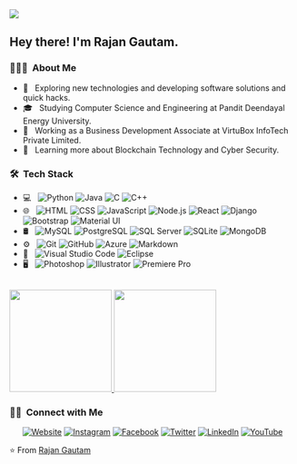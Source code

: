 <img src="https://user-images.githubusercontent.com/71542496/135060605-259f5229-45d1-4d33-a2b8-1da37d178b5f.gif">

<h2> Hey there! I'm Rajan Gautam.</h2>

<h3> 👨🏻‍💻 &nbsp;About Me </h3>

- 🤔 &nbsp; Exploring new technologies and developing software solutions and quick hacks.
- 🎓 &nbsp; Studying Computer Science and Engineering at Pandit Deendayal Energy University.
- 💼 &nbsp; Working as a Business Development Associate at VirtuBox InfoTech Private Limited.
- 🌱 &nbsp; Learning more about Blockchain Technology and Cyber Security.

<h3> 🛠 &nbsp;Tech Stack</h3>

- 💻 &nbsp;
  ![Python](https://img.shields.io/badge/-Python-333333?style=flat&logo=python)
  ![Java](https://img.shields.io/badge/-Java-333333?style=flat&logo=Java&logoColor=007396)
  ![C](https://img.shields.io/badge/-C-333333?style=flat&logo=C%2B%2B&logoColor=00599C)
  ![C++](https://img.shields.io/badge/-C++-333333?style=flat&logo=C%2B%2B&logoColor=00599C)
- 🌐 &nbsp;
  ![HTML](https://img.shields.io/badge/-HTML-333333?style=flat&logo=HTML)
  ![CSS](https://img.shields.io/badge/-CSS-333333?style=flat&logo=CSS3&logoColor=1572B6)
  ![JavaScript](https://img.shields.io/badge/-JavaScript-333333?style=flat&logo=javascript)
  ![Node.js](https://img.shields.io/badge/-Node.js-333333?style=flat&logo=node.js)
  ![React](https://img.shields.io/badge/-React-333333?style=flat&logo=react)
  ![Django](https://img.shields.io/badge/-Django-333333?style=flat&logo=django)
  ![Bootstrap](https://img.shields.io/badge/-Bootstrap-333333?style=flat&logo=bootstrap&logoColor=563D7C)
  ![Material UI](https://img.shields.io/badge/-MaterialUI-333333?style=flat&logo=material-ui&logoColor=563D7C)
- 🛢 &nbsp;
  ![MySQL](https://img.shields.io/badge/-MySQL-333333?style=flat&logo=mysql)
  ![PostgreSQL](https://img.shields.io/badge/-PostgreSQL-333333?style=flat&logo=postgresql)
  ![SQL Server](https://img.shields.io/badge/-SQLServer-333333?style=flat&logo=microsoft-sql-server)
  ![SQLite](https://img.shields.io/badge/-SQLite-333333?style=flat&logo=sqlite)
  ![MongoDB](https://img.shields.io/badge/-MongoDB-333333?style=flat&logo=mongodb)
- ⚙️ &nbsp;
  ![Git](https://img.shields.io/badge/-Git-333333?style=flat&logo=git)
  ![GitHub](https://img.shields.io/badge/-GitHub-333333?style=flat&logo=github)
  ![Azure](https://img.shields.io/badge/-Azure-333333?style=flat&logo=azure-devops)
  ![Markdown](https://img.shields.io/badge/-Markdown-333333?style=flat&logo=markdown)
- 🔧 &nbsp;
  ![Visual Studio Code](https://img.shields.io/badge/-Visual%20Studio%20Code-333333?style=flat&logo=visual-studio-code&logoColor=007ACC)
  ![Eclipse](https://img.shields.io/badge/-Eclipse-333333?style=flat&logo=eclipse-ide&logoColor=2C2255)
- 🖥 &nbsp;
  ![Photoshop](https://img.shields.io/badge/-Photoshop-333333?style=flat&logo=adobe-photoshop)
  ![Illustrator](https://img.shields.io/badge/-Illustrator-333333?style=flat&logo=adobe-illustrator)
  ![Premiere Pro](https://img.shields.io/badge/-PremierePro-333333?style=flat&logo=adobe-premiere-pro)

<br/>

<a href="https://github.com/rgautam320">
  <img height="180em" src="https://github-readme-stats.vercel.app/api?username=rgautam320&theme=buefy&show_icons=true" />
  <img height="180em" src="https://github-readme-stats.vercel.app/api/top-langs/?username=rgautam320&theme=buefy&layout=compact" />
</a>

<br/>

<h3> 🤝🏻 &nbsp;Connect with Me </h3>

<p align="center">
<a href="https://www.rajangautam.com.np"><img alt="Website" src="https://img.shields.io/badge/Website-rajangautam.com.np-blue?style=flat-square&logo=google-chrome"></a>
<a href="https://www.instagram.com/rgautam320"><img alt="Instagram" src="https://img.shields.io/badge/Instagram-rgautam320-blue?style=flat-square&logo=instagram"></a>
<a href="https://www.facebook.com/rgautam320"><img alt="Facebook" src="https://img.shields.io/badge/Facebook-rgautam320-blue?style=flat-square&logo=facebook"></a>
<a href="https://www.twitter.com/rgautam320"><img alt="Twitter" src="https://img.shields.io/badge/Twitter-rgautam320-blue?style=flat-square&logo=twitter"></a>
<a href="https://www.linkedin.com/in/rgautam320/"><img alt="LinkedIn" src="https://img.shields.io/badge/LinkedIn-rgautam320-blue?style=flat-square&logo=linkedin"></a>
<a href="https://www.youtube.com/c/rgautam320/"><img alt="YouTube" src="https://img.shields.io/badge/YouTube-rgautam320-blue?style=flat-square&logo=youtube"></a>
</p>

⭐️ From [Rajan Gautam](https://github.com/rgautam320)
